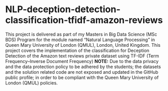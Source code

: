 # NLP-deception-detection-classification-tfidf-amazon-reviews
This project is delivered as part of my Masters in Big Data Science (MSc BDS) Program for the module named “Natural Language Processing” in Queen Mary University of London (QMUL), London, United Kingdom.  This project covers the implementation of the classification for Deception Detection of the Amazon text reviews private dataset using TF-IDF (Term Frequency–Inverse Document Frequency)  **NOTE:** Due to the data privacy and the data protection policy to be adhered by the students; the datasets and the solution related code are not exposed and updated in the GitHub public profile; in order to be compliant with the Queen Mary University of London (QMUL) policies.
